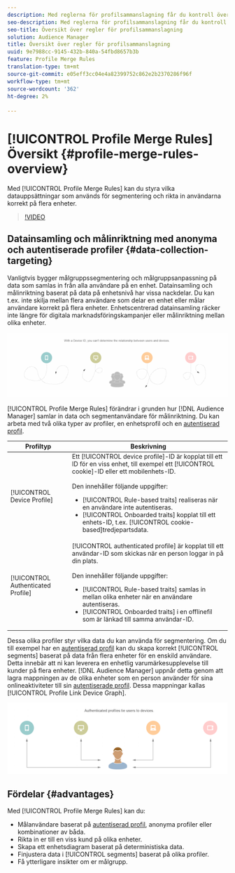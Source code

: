 ```yaml
---
description: Med reglerna för profilsammanslagning får du kontroll över de datauppsättningar som används för segmentering och kan rikta sig till en person exakt på flera enheter.
seo-description: Med reglerna för profilsammanslagning får du kontroll över de datauppsättningar som används för segmentering och kan rikta sig till en person exakt på flera enheter.
seo-title: Översikt över regler för profilsammanslagning
solution: Audience Manager
title: Översikt över regler för profilsammanslagning
uuid: 9e7988cc-9145-432b-840a-54fbd8657b3b
feature: Profile Merge Rules
translation-type: tm+mt
source-git-commit: e05eff3cc04e4a82399752c862e2b2370286f96f
workflow-type: tm+mt
source-wordcount: '362'
ht-degree: 2%

---
```



# [!UICONTROL Profile Merge Rules] Översikt {#profile-merge-rules-overview}

Med [!UICONTROL Profile Merge Rules] kan du styra vilka datauppsättningar som används för segmentering och rikta in användarna korrekt på flera enheter.

>[!VIDEO](https://video.tv.adobe.com/v/28974)

## Datainsamling och målinriktning med anonyma och autentiserade profiler {#data-collection-targeting}

Vanligtvis bygger målgruppssegmentering och målgruppsanpassning på data som samlas in från alla användare på en enhet. Datainsamling och målinriktning baserat på data på enhetsnivå har vissa nackdelar. Du kan t.ex. inte skilja mellan flera användare som delar en enhet eller målar användare korrekt på flera enheter. Enhetscentrerad datainsamling räcker inte längre för digitala marknadsföringskampanjer eller målinriktning mellan olika enheter.

![](assets/unauthenticated2.png)

[!UICONTROL Profile Merge Rules] förändrar i grunden hur  [!DNL Audience Manager] samlar in data och segmentanvändare för målinriktning. Du kan arbeta med två olika typer av profiler, en enhetsprofil och en [autentiserad profil](../../reference/visitor-authentication-states.md).

| Profiltyp | Beskrivning |
|---|---|
| [!UICONTROL Device Profile] | Ett [!UICONTROL device profile]-ID är kopplat till ett ID för en viss enhet, till exempel ett [!UICONTROL cookie]-ID eller ett mobilenhets-ID.<br><br> Den innehåller följande uppgifter:<ul><li>[!UICONTROL Rule-based traits] realiseras när en användare inte autentiseras.</li><li>[!UICONTROL Onboarded traits] kopplat till ett enhets-ID, t.ex.  [!UICONTROL cookie-based]tredjepartsdata.</li></ul> |
| [!UICONTROL Authenticated Profile] | [!UICONTROL authenticated profile] är kopplat till ett användar-ID som skickas när en person loggar in på din plats.<br><br>Den innehåller följande uppgifter:<ul><li>[!UICONTROL Rule-based traits] samlas in mellan olika enheter när en användare autentiseras.</li><li>[!UICONTROL Onboarded traits] i en offlinefil som är länkad till samma användar-ID.</li></ul> |

Dessa olika profiler styr vilka data du kan använda för segmentering. Om du till exempel har en [autentiserad profil](../../reference/visitor-authentication-states.md) kan du skapa korrekt [!UICONTROL segments] baserat på data från flera enheter för en enskild användare. Detta innebär att ni kan leverera en enhetlig varumärkesupplevelse till kunder på flera enheter. [!DNL Audience Manager] uppnår detta genom att lagra mappningen av de olika enheter som en person använder för sina onlineaktiviteter till sin  [autentiserade profil](../../reference/visitor-authentication-states.md). Dessa mappningar kallas [!UICONTROL Profile Link Device Graph].

![](assets/authenticated2.png)

## Fördelar {#advantages}

Med [!UICONTROL Profile Merge Rules] kan du:

* Målanvändare baserat på [autentiserad profil](../../reference/visitor-authentication-states.md), anonyma profiler eller kombinationer av båda.
* Rikta in er till en viss kund på olika enheter.
* Skapa ett enhetsdiagram baserat på deterministiska data.
* Finjustera data i [!UICONTROL segments] baserat på olika profiler.
* Få ytterligare insikter om er målgrupp.
